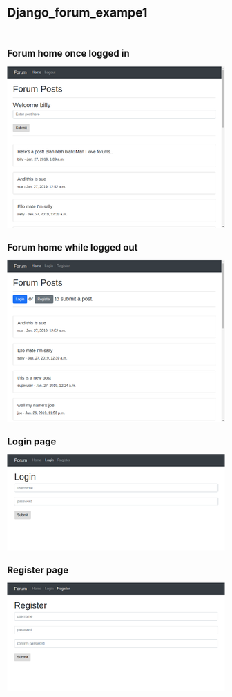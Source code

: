 # Django_forum_exampe1

<br/>

<h2>Forum home once logged in</h2> 
<img src="img/forum_home_logged_in.png" alt="forum_home_logged_in">

<br/>

<h2>Forum home while logged out</h2> 
<img src="img/forum_home_logged_out.png" alt="forum_home_logged_out">

<br/>

<h2>Login page</h2> 
<img src="img/forum_login.png" alt="forum_login">

<br/>

<h2>Register page</h2> 
<img src="img/forum_register.png" alt="forum_register">

<br/>